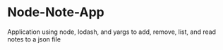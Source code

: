 # Node-Note-App

Application using node, lodash, and yargs to add, remove, list, and read notes to a json file
